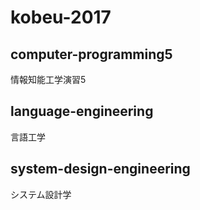# kobeu-2017
## computer-programming5
情報知能工学演習5
## language-engineering
言語工学
## system-design-engineering
システム設計学
